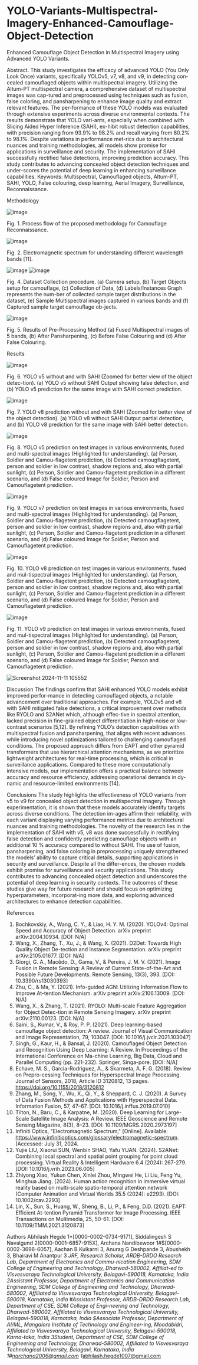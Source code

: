 # YOLO-Variants-Multispectral-Imagery-Enhanced-Camouflage-Object-Detection
Enhanced Camouflage Object Detection in Multispectral Imagery using Advanced YOLO Variants. 

Abstract. This study investigates the efficacy of advanced YOLO (You Only Look Once) variants, specifically YOLOv5, v7, v8, and v9, in detecting con-cealed camouflaged objects within multispectral imagery. Utilizing the Altum-PT multispectral camera, a comprehensive dataset of multispectral images was cap-tured and preprocessed using techniques such as fusion, false coloring, and pansharpening to enhance image quality and extract relevant features. The per-formance of these YOLO models was evaluated through extensive experiments across diverse environmental contexts. The results demonstrate that YOLO vari-ants, especially when combined with Slicing Aided Hyper Inference (SAHI), ex-hibit robust detection capabilities, with precision ranging from 93.9% to 98.2% and recall varying from 80.2% to 98.1%. Despite variations in performance met-rics due to architectural nuances and training methodologies, all models show promise for applications in surveillance and security. The implementation of SAHI successfully rectified false detections, improving prediction accuracy. This study contributes to advancing concealed object detection techniques and under-scores the potential of deep learning in enhancing surveillance capabilities.
Keywords: Multispectral, Camouflaged objects, Altum-PT, SAHI, YOLO, False colouring, deep learning, Aerial Imagery, Surveillance, Reconnaissance.

Methodology

![image](https://github.com/user-attachments/assets/4c849086-7740-4b59-981b-c101b6722210)

Fig. 1. Process flow of the proposed methodology for Camouflage Reconnaissance.

![image](https://github.com/user-attachments/assets/4a494529-3688-4030-b955-f75db8651bb9)

Fig. 2. Electromagnetic spectrum for understanding different wavelength bands [11].

![image](https://github.com/user-attachments/assets/2a4684b2-ec26-4358-8007-a42b1f070fbb)
![image](https://github.com/user-attachments/assets/bc3eef7b-d704-434e-ab95-d392fc4654e8)

Fig. 4. Dataset Collection procedure. (a) Camera setup, (b) Target Objects setup for camouflage, (c) Collection of Data, (d) Labels/Instances Graph represents the num-ber of collected sample target distributions in the dataset, (e) Sample Multispectral images captured in various bands and (f) Captured sample target camouflage ob-jects.

![image](https://github.com/user-attachments/assets/c530e410-dc16-4f60-bcdb-cb5d442dd21e)

Fig. 5. Results of Pre-Processing Method (a) Fused Multispectral images of 5 bands, (b) After Pansharpening, (c) Before False Colouring and (d) After False Colouring.

Results

![image](https://github.com/user-attachments/assets/daa3f04c-222f-45b8-b02d-c265aee99e12)

Fig. 6. YOLO v5 without and with SAHI (Zoomed for better view of the object detec-tion). (a) YOLO v5 without SAHI Output showing false detection, and (b) YOLO v5 prediction for the same image with SAHI correct prediction.

![image](https://github.com/user-attachments/assets/1dbd5ab9-abd8-4126-a413-e16941ad2ff3)

Fig. 7. YOLO v8 prediction without and with SAHI (Zoomed for better view of the object detection). (a) YOLO v8 without SAHI Output partial detection, and (b) YOLO v8 prediction for the same image with SAHI better detection.

![image](https://github.com/user-attachments/assets/e9810af6-8e8e-42fb-85f6-c69d6158ea62)

Fig. 8. YOLO v5 prediction on test images in various environments, fused and multi-spectral images (Highlighted for understanding). (a) Person, Soldier and Camou-flagetent prediction, (b) Detected camougflagetent, person and soldier in low contrast, shadow regions and, also with partial sunlight, (c) Person, Soldier and Camou-flagetent prediction in a different scenario, and (d) False coloured Image for Soldier, Person and Camouflagetent prediction.

![image](https://github.com/user-attachments/assets/871656be-d39e-44eb-b300-c88def1cec3d)

Fig. 9. YOLO v7 prediction on test images in various environments, fused and multi-spectral images (Highlighted for understanding). (a) Person, Soldier and Camou-flagetent prediction, (b) Detected camougflagetent, person and soldier in low contrast, shadow regions and, also with partial sunlight, (c) Person, Soldier and Camou-flagetent prediction in a different scenario, and (d) False coloured Image for Soldier, Person and Camouflagetent prediction.

![image](https://github.com/user-attachments/assets/7da37f11-2d6d-435f-9034-615d81b2240d)

Fig. 10. YOLO v8 prediction on test images in various environments, fused and mul-tispectral images (Highlighted for understanding). (a) Person, Soldier and Camou-flagetent prediction, (b) Detected camougflagetent, person and soldier in low contrast, shadow regions and, also with partial sunlight, (c) Person, Soldier and Camou-flagetent prediction in a different scenario, and (d) False coloured Image for Soldier, Person and Camouflagetent prediction.

![image](https://github.com/user-attachments/assets/b7ef8f81-e243-41d0-8d0e-31532c6828d8)

Fig. 11. YOLO v9 prediction on test images in various environments, fused and mul-tispectral images (Highlighted for understanding). (a) Person, Soldier and Camou-flagetent prediction, (b) Detected camougflagetent, person and soldier in low contrast, shadow regions and, also with partial sunlight, (c) Person, Soldier and Camou-flagetent prediction in a different scenario, and (d) False coloured Image for Soldier, Person and Camouflagetent prediction.

![Screenshot 2024-11-11 105552](https://github.com/user-attachments/assets/0d25c1bd-8b44-417d-9132-ec2d69c86ac0)

Discussion
The findings confirm that SAHI enhanced YOLO models exhibit improved perfor-mance in detecting camouflaged objects, a notable advancement over traditional approaches. For example, YOLOv5 and v8 with SAHI mitigated false detections, a critical improvement over methods like RYOLO and S2ANet which, although effec-tive in spectral attention, lacked precision in fine-grained object differentiation in high-noise or low-contrast scenarios [5,12]. By refining YOLO’s detection capabilities with multispectral fusion and pansharpening, that aligns with recent advances while introducing novel optimizations tailored to challenging camouflaged conditions.
The proposed approach differs from EAPT and other pyramid transformers that use hierarchical attention mechanisms, as we prioritize lightweight architectures for real-time processing, which is critical in surveillance applications. Compared to these more computationally intensive models, our implementation offers a practical balance between accuracy and resource efficiency, addressing operational demands in dy-namic and resource-limited environments [14].

Conclusions
The study highlights the effectiveness of YOLO variants from v5 to v9 for concealed object detection in multispectral imagery. Through experimentation, it is shown that these models accurately identify targets across diverse conditions. The detection im-ages affirm their reliability, with each variant displaying varying performance metrics due to architectural nuances and training methodologies. The novelty of the research lies in the implementation of SAHI with v5, v8 was done successfully in rectifying false detection and confidently predicting camouflage objects with an additional 10 % accuracy compared to without SAHI. The use of fusion, pansharpening, and false coloring in preprocessing uniquely strengthened the models’ ability to capture critical details, supporting applications in security and surveillance. Despite all the differ-ences, the chosen models exhibit promise for surveillance and security applications. This study contributes to advancing concealed object detection and underscores the potential of deep learning in security contexts. The outcomes of these studies give way for future research and should focus on optimizing hyperparameters, incorporat-ing more data, and exploring advanced architectures to enhance detection capabilities.

References
1.	 Bochkovskiy, A., Wang, C. Y., & Liao, H. Y. M. (2020). YOLOv4: Optimal Speed and Accuracy of Object Detection. arXiv preprint arXiv:2004.10934. [DOI: N/A]
2.	Wang, X., Zhang, T., Xu, J., & Wang, X. (2021). D2Det: Towards High Quality Object De-tection and Instance Segmentation. arXiv preprint arXiv:2105.01677. [DOI: N/A]
3.	Giorgi, G. A., Macêdo, D., Gama, V., & Pereira, J. M. V. (2021). Image Fusion in Remote Sensing: A Review of Current State-of-the-Art and Possible Future Developments. Remote Sensing, 13(3), 393. [DOI: 10.3390/rs13030393]
4.	 Zhu, C., & Ma, Y. (2021). Info-guided AGN: Utilizing Information Flow to Improve At-tention Mechanism. arXiv preprint arXiv:2106.13009. [DOI: N/A]
5.	Wang, X., & Zhang, T. (2021). RYOLO: Multi-scale Feature Aggregation for Object Detec-tion in Remote Sensing Imagery. arXiv preprint arXiv:2110.00123. [DOI: N/A]
6.	Saini, S., Kumar, V., & Roy, P. P. (2021). Deep learning-based camouflage object detection: A review. Journal of Visual Communication and Image Representation, 79, 103047. [DOI: 10.1016/j.jvcir.2021.103047]
7.	Singh, G., Kaur, H., & Bansal, J. (2020). Camouflaged Object Detection and Recognition Using Deep Learning: A Review. In Proceedings of the International Conference on Ma-chine Learning, Big Data, Cloud and Parallel Computing (pp. 221-232). Springer, Singa-pore. [DOI: N/A]
8.	Echave, M. S., Garcia-Rodriguez, A., & Skarmeta, A. F. G. (2018). Review on Prepro-cessing Techniques for Hyperspectral Image Processing. Journal of Sensors, 2018, Article ID 3120812, 13 pages. https://doi.org/10.1155/2018/3120812
9.	Zhang, M., Song, Y., Wu, X., Qi, Y., & Sheppard, C. J. (2020). A Survey of Data Fusion Methods and Applications with Hyperspectral Data. Information Fusion, 57, 47–67. [DOI: 10.1016/j.inffus.2019.07.010]
10.	Tilton, N., Baru, C., & Karpatne, M. (2020). Deep Learning for Large-Scale Satellite Image Analysis: A Review. IEEE Geoscience and Remote Sensing Magazine, 8(3), 8–23. [DOI: 10.1109/MGRS.2020.2973197]
11.	Infiniti Optics, "Electromagnetic Spectrum," [Online]. Available: https://www.infinitioptics.com/glossary/electromagnetic-spectrum. [Accessed: July 31, 2024.
12.	Yujie LIU, Xiaorui SUN, Wenbin SHAO, Yafu YUAN. (2024). S2ANet: Combining local spectral and spatial point grouping for point cloud processing. Virtual Reality & Intelligent Hardware 6.4 (2024): 267-279. [DOI: 10.1016/j.vrih.2023.06.005]
13.	Zhiyong Xiao, Yukun Chen, Xinlei Zhou, Mingwei He, Li Liu, Feng Yu, Minghua Jiang. (2024). Human action recognition in immersive virtual reality based on multi-scale spatio-temporal attention network (Computer Animation and Virtual Worlds 35.5 (2024): e2293). [DOI: 10.1002/cav.2293]
14.	Lin, X., Sun, S., Huang, W., Sheng, B., Li, P., & Feng, D.D. (2021). EAPT: Efficient At-tention Pyramid Transformer for Image Processing. IEEE Transactions on Multimedia, 25, 50-61. [DOI: 10.1109/TMM.2021.3120873]

Authors
Abhilash Hegde 1*[0000-0002-0734-9171], 
Siddalingesh S Navalgund 2[0000-0001-6857-915X], 
Archana Nandibewoor 1#$[0000-0002-3698-6057], 
Aachan B Kulkarni 3, 
Anurag G Deshpande 3, 
Abushekh 3, 
Bhairavi M Anantpur 3
*JRF, Research Scholar, ARDB-DRDO Research Lab, Department of Electronics and Commu-nication Engineering, SDM College of Engineering and Technology, Dharwad-580002, Affiliat-ed to Visvesvaraya Technological University, Belagavi-590018, Karnataka, India
2Assistant Professor, Department of Electronics and Communication Engineering, SDM College of Engineering and Technology, Dharwad-580002, Affiliated to Visvesvaraya Technological University, Belagavi-590018, Karnataka, India
#Assistant Professor, ARDB-DRDO Research Lab, Department of CSE, SDM College of Engi-neering and Technology, Dharwad-580002, Affiliated to Visvesvaraya Technological University, Belagavi-590018, Karnataka, India
$Associate Professor, Department of AI/ML, Mangalore Institute of Technology and Engineer-ing, Moodabidri, Affiliated to Visvesvaraya Technological University, Belagavi-590018, Karna-taka, India
3Student, Department of CSE, SDM College of Engineering and Technology, Dharwad-580002, Affiliated to Visvesvaraya Technological University, Belagavi, Karnataka, India
1#narchana2006@gmail.com 1*abhilash.hegde1007@gmail.com 









